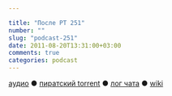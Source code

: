 ```yaml
---

title: "После РТ 251"
number: ""
slug: "podcast-251"
date: 2011-08-20T13:31:00+03:00
comments: true
categories: podcast
---
```

[аудио](http://cdn.radio-t.com/rt251post.mp3) ● [пиратский torrent](http://pirates.radio-t.com/torrents/rt251post.mp3.torrent) ● [лог чата](http://chat.radio-t.com/logs/radio-t-251.html) ● [wiki](http://wiki.radio-t.com/%D0%9F%D0%BE%D1%81%D0%BB%D0%B5_%D0%A0%D0%A2_251)<audio src="http://cdn.radio-t.com/rt251post.mp3" preload="none">
